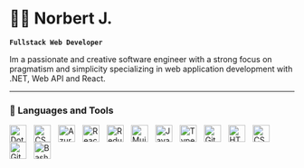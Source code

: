 # 🏄‍♂️ Norbert J.

**`Fullstack Web Developer`**

Im a passionate and creative software engineer with a strong focus on pragmatism and simplicity specializing in web application development with .NET, Web API and React.

---


### 🧰 Languages and Tools
<img align="left" alt="DotNet" width="30px" style="padding-right:10px;" src="https://code.visualstudio.com/assets/learn/dotnet.png" />
<img align="left" alt="CSharp" width="30px" style="padding-right:10px;" src="https://3.bp.blogspot.com/-TVn9zpwc9VQ/WWipx278zLI/AAAAAAAABBg/OXiNaOm8J3Igo3hJ2eDEx1zfGl2pSNU1gCEwYBhgL/s1600/c-sharp-tutors-online.png" />
<img align="left" alt="Azure" width="30px" height="30px" style="padding-right:10px;" src="https://www.pngfind.com/pngs/m/597-5975946_microsoft-azure-logo-svg-hd-png-download.png" />
<img align="left" alt="React" width="30px" style="padding-right:10px;" src="https://cdn.jsdelivr.net/gh/devicons/devicon/icons/react/react-original.svg" />
<img align="left" alt="Redux" width="30px" style="padding-right:10px;" src="https://raw.githubusercontent.com/reactjs/redux/master/logo/logo.png" />
<img align="left" alt="Mui" width="30px" style="padding-right:10px;" src="https://user-images.githubusercontent.com/62690803/200680041-627510a1-5a0d-4dd8-8cc2-089f3fccddf9.png" />
<img align="left" alt="JavaScript" width="30px" style="padding-right:10px;" src="https://cdn.jsdelivr.net/gh/devicons/devicon/icons/javascript/javascript-plain.svg" />
<img align="left" alt="TypeScript" width="30px" style="padding-right:10px;" src="https://cdn.jsdelivr.net/gh/devicons/devicon/icons/typescript/typescript-plain.svg" />
<img align="left" alt="Git" width="30px" style="padding-right:10px;" src="https://cdn.jsdelivr.net/gh/devicons/devicon/icons/git/git-original.svg" />
<img align="left" alt="HTML" width="30px" style="padding-right:10px;" src="https://cdn.jsdelivr.net/gh/devicons/devicon/icons/html5/html5-plain.svg" />
<img align="left" alt="CSS" width="30px" style="padding-right:10px;" src="https://cdn.jsdelivr.net/gh/devicons/devicon/icons/css3/css3-plain.svg" />
<img align="left" alt="GitHub" width="30px" style="padding-right:10px;" src="https://cdn.jsdelivr.net/gh/devicons/devicon/icons/github/github-original.svg" />
<img align="left" alt="Bash" width="30px" style="padding-right:10px;" src="https://cdn.jsdelivr.net/gh/devicons/devicon/icons/bash/bash-original.svg" />
<br />

